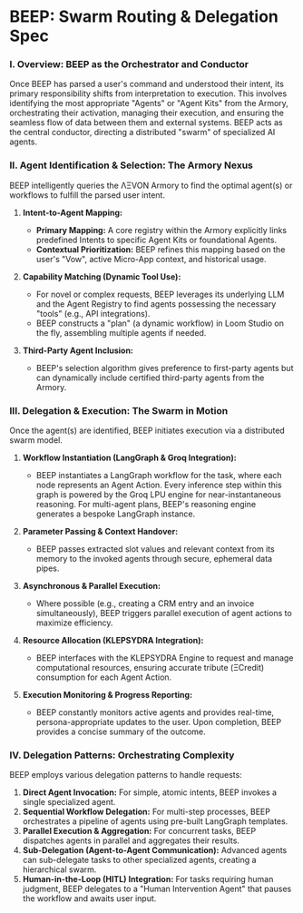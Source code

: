 # BEEP: Swarm Routing & Delegation Spec

### I. Overview: BEEP as the Orchestrator and Conductor

Once BEEP has parsed a user's command and understood their intent, its primary responsibility shifts from interpretation to execution. This involves identifying the most appropriate "Agents" or "Agent Kits" from the Armory, orchestrating their activation, managing their execution, and ensuring the seamless flow of data between them and external systems. BEEP acts as the central conductor, directing a distributed "swarm" of specialized AI agents.

### II. Agent Identification & Selection: The Armory Nexus

BEEP intelligently queries the ΛΞVON Armory to find the optimal agent(s) or workflows to fulfill the parsed user intent.

1.  **Intent-to-Agent Mapping:**
    * **Primary Mapping:** A core registry within the Armory explicitly links predefined Intents to specific Agent Kits or foundational Agents.
    * **Contextual Prioritization:** BEEP refines this mapping based on the user's "Vow", active Micro-App context, and historical usage.

2.  **Capability Matching (Dynamic Tool Use):**
    * For novel or complex requests, BEEP leverages its underlying LLM and the Agent Registry to find agents possessing the necessary "tools" (e.g., API integrations).
    * BEEP constructs a "plan" (a dynamic workflow) in Loom Studio on the fly, assembling multiple agents if needed.

3.  **Third-Party Agent Inclusion:**
    * BEEP's selection algorithm gives preference to first-party agents but can dynamically include certified third-party agents from the Armory.

### III. Delegation & Execution: The Swarm in Motion

Once the agent(s) are identified, BEEP initiates execution via a distributed swarm model.

1.  **Workflow Instantiation (LangGraph & Groq Integration):**
    * BEEP instantiates a LangGraph workflow for the task, where each node represents an Agent Action. Every inference step within this graph is powered by the Groq LPU engine for near-instantaneous reasoning. For multi-agent plans, BEEP's reasoning engine generates a bespoke LangGraph instance.

2.  **Parameter Passing & Context Handover:**
    * BEEP passes extracted slot values and relevant context from its memory to the invoked agents through secure, ephemeral data pipes.

3.  **Asynchronous & Parallel Execution:**
    * Where possible (e.g., creating a CRM entry and an invoice simultaneously), BEEP triggers parallel execution of agent actions to maximize efficiency.

4.  **Resource Allocation (KLEPSYDRA Integration):**
    * BEEP interfaces with the KLEPSYDRA Engine to request and manage computational resources, ensuring accurate tribute (ΞCredit) consumption for each Agent Action.

5.  **Execution Monitoring & Progress Reporting:**
    * BEEP constantly monitors active agents and provides real-time, persona-appropriate updates to the user. Upon completion, BEEP provides a concise summary of the outcome.

### IV. Delegation Patterns: Orchestrating Complexity

BEEP employs various delegation patterns to handle requests:

1.  **Direct Agent Invocation:** For simple, atomic intents, BEEP invokes a single specialized agent.
2.  **Sequential Workflow Delegation:** For multi-step processes, BEEP orchestrates a pipeline of agents using pre-built LangGraph templates.
3.  **Parallel Execution & Aggregation:** For concurrent tasks, BEEP dispatches agents in parallel and aggregates their results.
4.  **Sub-Delegation (Agent-to-Agent Communication):** Advanced agents can sub-delegate tasks to other specialized agents, creating a hierarchical swarm.
5.  **Human-in-the-Loop (HITL) Integration:** For tasks requiring human judgment, BEEP delegates to a "Human Intervention Agent" that pauses the workflow and awaits user input.
